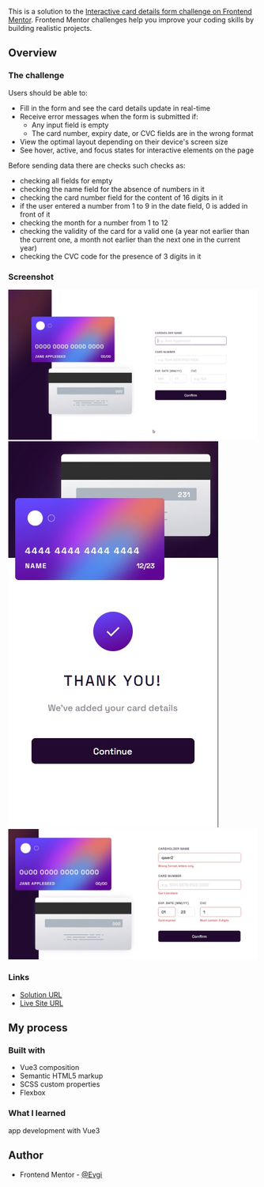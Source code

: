 This is a solution to the [Interactive card details form challenge on Frontend Mentor](https://www.frontendmentor.io/challenges/interactive-card-details-form-XpS8cKZDWw). Frontend Mentor challenges help you improve your coding skills by building realistic projects.

## Overview

### The challenge

Users should be able to:

- Fill in the form and see the card details update in real-time
- Receive error messages when the form is submitted if:
  - Any input field is empty
  - The card number, expiry date, or CVC fields are in the wrong format
- View the optimal layout depending on their device's screen size
- See hover, active, and focus states for interactive elements on the page

Before sending data there are checks such checks as:
- checking all fields for empty
- checking the name field for the absence of numbers in it
- checking the card number field for the content of 16 digits in it
- if the user entered a number from 1 to 9 in the date field, 0 is added in front of it
- checking the month for a number from 1 to 12
- checking the validity of the card for a valid one (a year not earlier than the current one, a month not earlier than the next one in the current year)
- checking the CVC code for the presence of 3 digits in it


### Screenshot

![desktop](screenshots/desktop.jpg)
![mobile complited](screenshots/mobile-complited.jpg)
![active stats](screenshots/active-stats.jpg)

### Links

- [Solution URL](https://github.com/EvgiSs/interactive-bank-card/tree/main)
- [Live Site URL](https://evgiss.github.io/interactive-bank-card/)

## My process

### Built with

- Vue3 composition
- Semantic HTML5 markup
- SCSS custom properties
- Flexbox

### What I learned

app development with Vue3

## Author

- Frontend Mentor - [@Evgi](https://www.frontendmentor.io/profile/EvgiSs)
